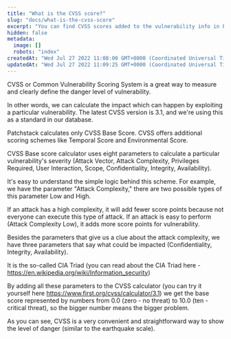 ```yaml
---
title: "What is the CVSS score?"
slug: "docs/what-is-the-cvss-score"
excerpt: "You can find CVSS scores added to the vulnerability info in Patchstack database."
hidden: false
metadata: 
  image: []
  robots: "index"
createdAt: "Wed Jul 27 2022 11:08:00 GMT+0000 (Coordinated Universal Time)"
updatedAt: "Wed Jul 27 2022 11:09:25 GMT+0000 (Coordinated Universal Time)"
---
```

CVSS or Common Vulnerability Scoring System is a great way to measure and clearly define the danger level of vulnerability.

In other words, we can calculate the impact which can happen by exploiting a particular vulnerability. The latest CVSS version is 3.1, and we're using this as a standard in our database. 

Patchstack calculates only CVSS Base Score. CVSS offers additional scoring schemes like Temporal Score and Environmental Score.

CVSS Base score calculator uses eight parameters to calculate a particular vulnerability's severity (Attack Vector, Attack Complexity, Privileges Required, User Interaction, Scope, Confidentiality, Integrity, Availability).

It's easy to understand the simple logic behind this scheme. For example, we have the parameter "Attack Complexity," there are two possible types of this parameter Low and High.

If an attack has a high complexity, it will add fewer score points because not everyone can execute this type of attack. If an attack is easy to perform (Attack Complexity Low), it adds more score points for vulnerability.

Besides the parameters that give us a clue about the attack complexity, we have three parameters that say what could be impacted (Confidentiality, Integrity, Availability).

It is the so-called CIA Triad (you can read about the CIA Triad here - <a href="https://en.wikipedia.org/wiki/Information_security" target="_blank">https://en.wikipedia.org/wiki/Information_security</a>)

By adding all these parameters to the CVSS calculator (you can try it yourself here <a href="https://www.first.org/cvss/calculator/3.1" target="_blank">https://www.first.org/cvss/calculator/3.1</a>) we get the base score represented by numbers from 0.0 (zero - no threat) to 10.0 (ten -  critical threat), so the bigger number means the bigger problem.

As you can see, CVSS is a very convenient and straightforward way to show the level of danger (similar to the earthquake scale).
